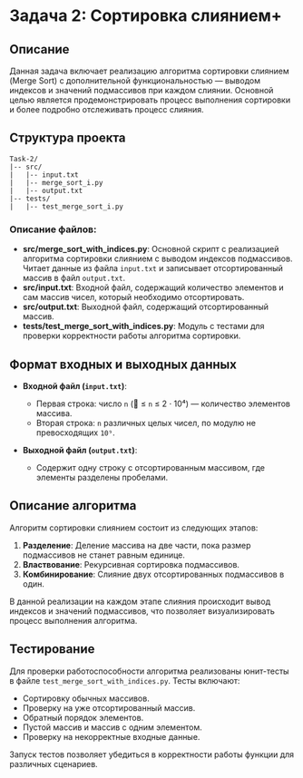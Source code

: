 # Задача 2: Сортировка слиянием+

## Описание

Данная задача включает реализацию алгоритма сортировки слиянием (Merge Sort) с дополнительной функциональностью — выводом индексов и значений подмассивов при каждом слиянии. Основной целью является продемонстрировать процесс выполнения сортировки и более подробно отслеживать процесс слияния.

## Структура проекта

```
Task-2/
|-- src/
|   |-- input.txt
|   |-- merge_sort_i.py
|   |-- output.txt
|-- tests/
|   |-- test_merge_sort_i.py
```

### Описание файлов:

- **src/merge\_sort\_with\_indices.py**: Основной скрипт с реализацией алгоритма сортировки слиянием с выводом индексов подмассивов. Читает данные из файла `input.txt` и записывает отсортированный массив в файл `output.txt`.
- **src/input.txt**: Входной файл, содержащий количество элементов и сам массив чисел, который необходимо отсортировать.
- **src/output.txt**: Выходной файл, содержащий отсортированный массив.
- **tests/test\_merge\_sort\_with\_indices.py**: Модуль с тестами для проверки корректности работы алгоритма сортировки.

## Формат входных и выходных данных

- **Входной файл (********`input.txt`********)**:

  - Первая строка: число `n` ( ≤ `n` ≤ 2 ⋅ 10⁴) — количество элементов массива.
  - Вторая строка: `n` различных целых чисел, по модулю не превосходящих `10⁹`.

- **Выходной файл (********`output.txt`********)**:

  - Содержит одну строку с отсортированным массивом, где элементы разделены пробелами.

## Описание алгоритма

Алгоритм сортировки слиянием состоит из следующих этапов:

1. **Разделение**: Деление массива на две части, пока размер подмассивов не станет равным единице.
2. **Властвование**: Рекурсивная сортировка подмассивов.
3. **Комбинирование**: Слияние двух отсортированных подмассивов в один.

В данной реализации на каждом этапе слияния происходит вывод индексов и значений подмассивов, что позволяет визуализировать процесс выполнения алгоритма.

## Тестирование

Для проверки работоспособности алгоритма реализованы юнит-тесты в файле `test_merge_sort_with_indices.py`. Тесты включают:

- Сортировку обычных массивов.
- Проверку на уже отсортированный массив.
- Обратный порядок элементов.
- Пустой массив и массив с одним элементом.
- Проверку на некорректные входные данные.

Запуск тестов позволяет убедиться в корректности работы функции для различных сценариев.
